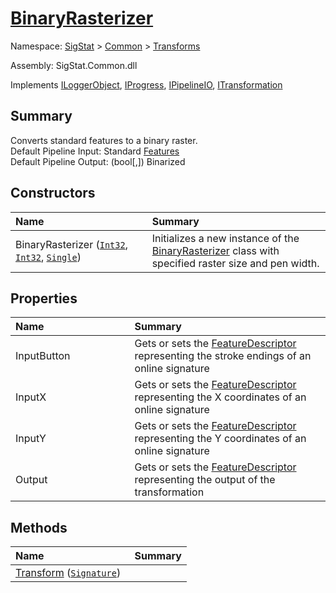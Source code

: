 # [BinaryRasterizer](./BinaryRasterizer.md)

Namespace: [SigStat]() > [Common](./../README.md) > [Transforms](./README.md)

Assembly: SigStat.Common.dll

Implements [ILoggerObject](./../ILoggerObject.md), [IProgress](./../Helpers/IProgress.md), [IPipelineIO](./../Pipeline/IPipelineIO.md), [ITransformation](./../ITransformation.md)

## Summary
Converts standard features to a binary raster.  <br>Default Pipeline Input: Standard [Features](https://github.com/sigstat/sigstat/blob/develop/docs/md/SigStat/Common/Features.md)<br>Default Pipeline Output: (bool[,]) Binarized

## Constructors

| <span>Name&nbsp;&nbsp;&nbsp;&nbsp;&nbsp;&nbsp;&nbsp;&nbsp;&nbsp;&nbsp;&nbsp;&nbsp;&nbsp;&nbsp;&nbsp;&nbsp;&nbsp;&nbsp;&nbsp;&nbsp;&nbsp;&nbsp;&nbsp;&nbsp;&nbsp;&nbsp;&nbsp;&nbsp;&nbsp;&nbsp;</span> | Summary | 
| :--- | :--- | 
| BinaryRasterizer ([`Int32`](https://docs.microsoft.com/en-us/dotnet/api/System.Int32), [`Int32`](https://docs.microsoft.com/en-us/dotnet/api/System.Int32), [`Single`](https://docs.microsoft.com/en-us/dotnet/api/System.Single)) | Initializes a new instance of the [BinaryRasterizer](https://github.com/sigstat/sigstat/blob/develop/docs/md/SigStat/Common/Transforms/BinaryRasterizer.md) class with specified raster size and pen width. | 


## Properties

| <span>Name&nbsp;&nbsp;&nbsp;&nbsp;&nbsp;&nbsp;&nbsp;&nbsp;&nbsp;&nbsp;&nbsp;&nbsp;&nbsp;&nbsp;&nbsp;&nbsp;&nbsp;&nbsp;&nbsp;&nbsp;&nbsp;&nbsp;&nbsp;&nbsp;&nbsp;&nbsp;&nbsp;&nbsp;&nbsp;&nbsp;</span> | Summary | 
| :--- | :--- | 
| InputButton | Gets or sets the [FeatureDescriptor](https://github.com/sigstat/sigstat/blob/develop/docs/md/SigStat/Common/FeatureDescriptor.md) representing the stroke endings of an online signature | 
| InputX | Gets or sets the [FeatureDescriptor](https://github.com/sigstat/sigstat/blob/develop/docs/md/SigStat/Common/FeatureDescriptor.md) representing the X coordinates of an online signature | 
| InputY | Gets or sets the [FeatureDescriptor](https://github.com/sigstat/sigstat/blob/develop/docs/md/SigStat/Common/FeatureDescriptor.md) representing the Y coordinates of an online signature | 
| Output | Gets or sets the [FeatureDescriptor](https://github.com/sigstat/sigstat/blob/develop/docs/md/SigStat/Common/FeatureDescriptor.md) representing the output of the transformation | 


## Methods

| <span>Name&nbsp;&nbsp;&nbsp;&nbsp;&nbsp;&nbsp;&nbsp;&nbsp;&nbsp;&nbsp;&nbsp;&nbsp;&nbsp;&nbsp;&nbsp;&nbsp;&nbsp;&nbsp;&nbsp;&nbsp;&nbsp;&nbsp;&nbsp;&nbsp;&nbsp;&nbsp;&nbsp;&nbsp;&nbsp;&nbsp;</span> | Summary | 
| :--- | :--- | 
| [Transform](./Methods/BinaryRasterizer--Transform.md) ([`Signature`](./../Signature.md)) |  | 


